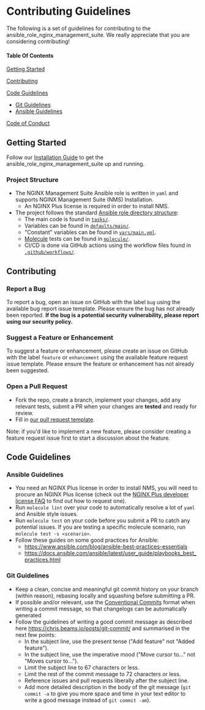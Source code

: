 # Contributing Guidelines

The following is a set of guidelines for contributing to the ansible_role_nginx_management_suite. We really appreciate that you are considering contributing!

#### Table Of Contents

[Getting Started](#getting-started)

[Contributing](#contributing)

[Code Guidelines](#code-guidelines)

* [Git Guidelines](#git-guidelines)
* [Ansible Guidelines](#ansible-guidelines)

[Code of Conduct](https://github.com/nginxinc/ansible-role-nginx-management-suite/blob/main/CODE_OF_CONDUCT.md)

## Getting Started

Follow our [Installation Guide](https://github.com/nginxinc/ansible-role-nginx-management-suite/blob/main/README.md#Installation) to get the ansible_role_nginx_management_suite up and running.

### Project Structure

* The NGINX Management Suite Ansible role is written in `yaml` and supports NGINX Management Suite (NMS) Installation.
  * An NGINX Plus license is required in order to install NMS.
* The project follows the standard [Ansible role directory structure](https://docs.ansible.com/ansible/latest/user_guide/playbooks_reuse_roles.html):
  * The main code is found in [`tasks/`](https://github.com/nginxinc/ansible-role-nginx-management-suite/blob/main/tasks/).
  * Variables can be found in [`defaults/main/`](https://github.com/nginxinc/ansible-role-nginx-management-suite/blob/main/defaults/main/).
  * "Constant" variables can be found in [`vars/main.yml`](https://github.com/nginxinc/ansible-role-nginx-management-suite/blob/main/vars/main.yml).
  * [Molecule](https://molecule.readthedocs.io/) tests can be found in [`molecule/`](https://github.com/nginxinc/ansible-role-nginx-management-suite/blob/main/molecule/).
  * CI/CD is done via GitHub actions using the workflow files found in [`.github/workflows/`](https://github.com/nginxinc/ansible-role-nginx/blob/main/.github/workflows/).


<!-- ### Project Structure (OPTIONAL) -->

## Contributing

### Report a Bug

To report a bug, open an issue on GitHub with the label `bug` using the available bug report issue template. Please ensure the bug has not already been reported. **If the bug is a potential security vulnerability, please report using our security policy.**

### Suggest a Feature or Enhancement

To suggest a feature or enhancement, please create an issue on GitHub with the label `feature` or `enhancement` using the available feature request issue template. Please ensure the feature or enhancement has not already been suggested.

### Open a Pull Request

* Fork the repo, create a branch, implement your changes, add any relevant tests, submit a PR when your changes are **tested** and ready for review.
* Fill in [our pull request template](https://github.com/nginxinc/ansible-role-nginx-management-suite/blob/main/.github/pull_request_template.md).

Note: if you'd like to implement a new feature, please consider creating a feature request issue first to start a discussion about the feature.

## Code Guidelines

### Ansible Guidelines

* You need an NGINX Plus license in order to install NMS, you will need to procure an NGINX Plus license (check out the [NGINX Plus developer license FAQ](https://www.nginx.com/developer-license-faqs/) to find out how to request one).
* Run `molecule lint` over your code to automatically resolve a lot of `yaml` and Ansible style issues.
* Run `molecule test` on your code before you submit a PR to catch any potential issues. If you are testing a specific molecule scenario, run `molecule test -s <scenario>`.
* Follow these guides on some good practices for Ansible:
  * <https://www.ansible.com/blog/ansible-best-practices-essentials>
  * <https://docs.ansible.com/ansible/latest/user_guide/playbooks_best_practices.html>

### Git Guidelines

* Keep a clean, concise and meaningful git commit history on your branch (within reason), rebasing locally and squashing before submitting a PR.
* If possible and/or relevant, use the [Conventional Commits](https://www.conventionalcommits.org/en/v1.0.0/) format when writing a commit message, so that changelogs can be automatically generated
* Follow the guidelines of writing a good commit message as described here <https://chris.beams.io/posts/git-commit/> and summarised in the next few points:
  * In the subject line, use the present tense ("Add feature" not "Added feature").
  * In the subject line, use the imperative mood ("Move cursor to..." not "Moves cursor to...").
  * Limit the subject line to 67 characters or less.
  * Limit the rest of the commit message to 72 characters or less.
  * Reference issues and pull requests liberally after the subject line.
  * Add more detailed description in the body of the git message (`git commit -a` to give you more space and time in your text editor to write a good message instead of `git commit -am`).
